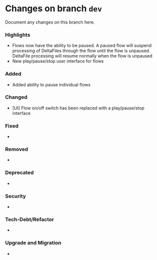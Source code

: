 # Changes on branch `dev`
Document any changes on this branch here.
### Highlights
- Flows now have the ability to be paused.  A paused flow will suspend processing of DeltaFiles through the flow until the flow is unpaused.  DeltaFile processing will resume normally when the flow is unpaused
- New play/pause/stop user interface for flows

### Added
- Added ability to pause individual flows

### Changed
- [UI] Flow on/off switch has been replaced with a play/pause/stop interface

### Fixed
- 

### Removed
- 

### Deprecated
- 

### Security
- 

### Tech-Debt/Refactor
- 

### Upgrade and Migration
- 
